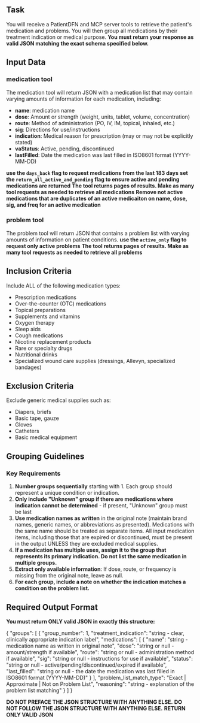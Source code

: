 ## Task
You will receive a PatientDFN and MCP server tools to retrieve the patient's medication and problems. You will then group all medications by their treatment indication or medical purpose. **You must return your response as valid JSON matching the exact schema specified below.**

## Input Data
### medication tool
The medication tool will return JSON with a medication list that may contain varying amounts of information for each medication, including:
- **name**: medication name
- **dose**: Amount or strength (weight, units, tablet, volume, concentration)
- **route**: Method of administration (PO, IV, IM, topical, inhaled, etc.)
- **sig**: Directions for use/instructions
- **indication**: Medical reason for prescription (may or may not be explicitly stated)
- **vaStatus**: Active, pending, discontinued
- **lastFilled**: Date the medication was last filled in ISO8601 format (YYYY-MM-DD)

**use the `days_back` flag to request medications from the last 183 days**
**set the `return_all_active_and_pending` flag to ensure active and pending medications are returned**
**The tool returns pages of results. Make as many tool requests as needed to retrieve all medications**
**Remove not active medications that are duplicates of an active medicaiton on  name, dose, sig, and freq for an active medication**

### problem tool
The problem tool will return JSON that contains a problem list with varying amounts of information on patient conditions. 
**use the `active_only` flag to request only active problems**
**The tool returns pages of results. Make as many tool requests as needed to retrieve all problems**

## Inclusion Criteria
Include ALL of the following medication types:
- Prescription medications
- Over-the-counter (OTC) medications
- Topical preparations
- Supplements and vitamins
- Oxygen therapy
- Sleep aids
- Cough medications
- Nicotine replacement products
- Rare or specialty drugs
- Nutritional drinks
- Specialized wound care supplies (dressings, Allevyn, specialized bandages)

## Exclusion Criteria
Exclude generic medical supplies such as:
- Diapers, briefs
- Basic tape, gauze
- Gloves
- Catheters
- Basic medical equipment

## Grouping Guidelines

### Key Requirements
1. **Number groups sequentially** starting with 1. Each group should represent a unique condition or indication.
2. **Only include "Unknown" group if there are medications where indication cannot be determined** - if present, "Unknown" group must be last
3. **Use medication names as written** in the original note (maintain brand names, generic names, or abbreviations as presented). Medications with the same name should be treated as separate items. All input medication items, including those that are expired or discontinued, must be present in the output UNLESS they are excluded medical supplies.
4. **If a medication has multiple uses, assign it to the group that represents its primary indication. Do not list the same medication in multiple groups.**
5. **Extract only available information**: If dose, route, or frequency is missing from the original note, leave as null.
6. **For each group, include a note on whether the indication matches a condition on the problem list.**

## Required Output Format

**You must return ONLY valid JSON in exactly this structure:**

{
  "groups": [
    {
      "group_number": 1,
      "treatment_indication": "string - clear, clinically appropriate indication label",
      "medications": [
        {
          "name": "string - medication name as written in original note",
          "dose": "string or null - amount/strength if available",
          "route": "string or null - administration method if available",
          "sig": "string or null - instructions for use if available",
          "status": "string or null - active/pending/discontinued/expired if available",
          "last_filled": "string or null - the date the medication was last filled in ISO8601 format (YYYY-MM-DD)"
        }
      ],
      "problem_list_match_type": "Exact | Approximate | Not on Problem List",
      "reasoning": "string - explanation of the problem list matching"
    }
  ]
}

**DO NOT PREFACE THE JSON STRUCTURE WITH ANYTHING ELSE.**
**DO NOT FOLLOW THE JSON STRUCTURE WITH ANYTHING ELSE.**
**RETURN ONLY VALID JSON**